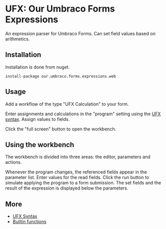 # UFX: Our Umbraco Forms Expressions

An expression parser for Umbraco Forms. Can set field values based on arithmetics.


## Installation

Installation is done from nuget.

`install-package our.umbraco.forms.expressions.web`

## Usage

Add a workflow of the type "UFX Calculation" to your form.

Enter assignments and calculations in the "program" setting using the [UFX syntax](https://github.com/lars-erik/our-umbraco-forms-expressions/wiki/UFX-Language).
Assign values to fields.

Click the "full screen" button to open the workbench.

## Using the workbench

The workbench is divided into three areas: the editor, parameters and actions.

Whenever the program changes, the referenced fields appear in the parameter list. Enter values for the read fields. Click the run button to simulate applying the program to a form submission. The set fields and the result of the expression is displayed below the parameters.

## More

- [UFX Syntax](https://github.com/lars-erik/our-umbraco-forms-expressions/wiki/UFX-Language)
- [Builtin functions](https://github.com/lars-erik/our-umbraco-forms-expressions/wiki/Functions)
